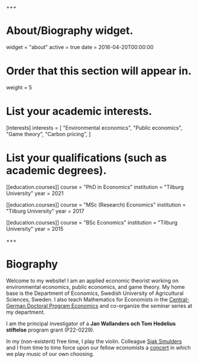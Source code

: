 +++
# About/Biography widget.
widget = "about"
active = true
date = 2016-04-20T00:00:00

# Order that this section will appear in.
weight = 5

# List your academic interests.
[interests]
  interests = [
    "Environmental economics",
    "Public economics",
    "Game theory",
    "Carbon pricing",
  ]

# List your qualifications (such as academic degrees).
  
  [[education.courses]]
  course = "PhD in Economics"
  institution = "Tilburg University"
  year = 2021
  
[[education.courses]]
  course = "MSc (Research) Economics"
  institution = "Tilburg University"
  year = 2017

[[education.courses]]
  course = "BSc Economics"
  institution = "Tilburg University"
  year = 2015
 
+++

# Biography

Welcome to my website! I am an applied economic theorist working on environmental economics, public economics, and game theory. My home base is the Department of Economics, Swedish University of Agricultural Sciences, Sweden. I also teach Mathematics for Economists in the [Central-German Doctoral Program Economics](https://www.iwh-halle.de/en/career/doctoral-programme/faculty/) and co-organize the seminar series at my department.

I am the principal investigator of a **Jan Wallanders och Tom Hedelius stiftelse** program grant (P22-0229).

In my (non-existent) free time, I play the violin. Colleague [Sjak Smulders](https://research.tilburguniversity.edu/en/persons/sjak-smulders) and I from time to time force upon our fellow economists a [concert](https://twitter.com/TiUEconomics/status/1111204863382380544) in which we play music of our own choosing.
